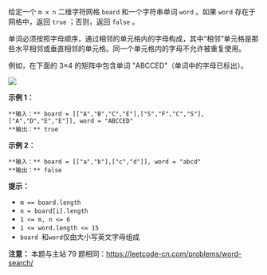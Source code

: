 给定一个 `m x n` 二维字符网格 `board` 和一个字符串单词 `word` 。如果 `word` 存在于网格中，返回 `true` ；否则，返回
`false` 。

单词必须按照字母顺序，通过相邻的单元格内的字母构成，其中“相邻”单元格是那些水平相邻或垂直相邻的单元格。同一个单元格内的字母不允许被重复使用。



例如，在下面的 3×4 的矩阵中包含单词 "ABCCED"（单词中的字母已标出）。

![](https://assets.leetcode.com/uploads/2020/11/04/word2.jpg)



**示例 1：**

    
    
    **输入：** board = [["A","B","C","E"],["S","F","C","S"],["A","D","E","E"]], word = "ABCCED"
    **输出：** true
    

**示例 2：**

    
    
    **输入：** board = [["a","b"],["c","d"]], word = "abcd"
    **输出：** false
    



**提示：**

  * `m == board.length`
  * `n = board[i].length`
  * `1 <= m, n <= 6`
  * `1 <= word.length <= 15`
  * `board `和` word `仅由大小写英文字母组成

**注意：** 本题与主站 79 题相同：<https://leetcode-cn.com/problems/word-search/>

